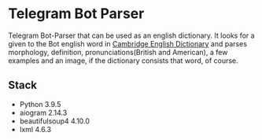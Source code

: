 # Telegram Bot Parser

Telegram Bot-Parser that can be used as an english dictionary. It looks for a given to the Bot english word in [Cambridge English Dictionary](https://dictionary.cambridge.org/) and parses morphology, definition, pronunciations(British and American), a few examples and an image, if the dictionary consists that word, of course.

## Stack

* Python 3.9.5
* aiogram 2.14.3
* beautifulsoup4 4.10.0
* lxml 4.6.3
